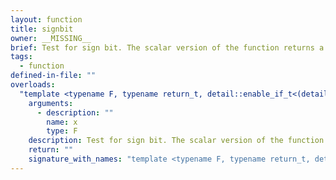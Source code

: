 ```yaml
---
layout: function
title: signbit
owner: __MISSING__
brief: Test for sign bit. The scalar version of the function returns a 1 if the sign bit in the float is set else returns 0.
tags:
  - function
defined-in-file: ""
overloads:
  "template <typename F, typename return_t, detail::enable_if_t<(detail::builtin::is_genfloat<F>::value), int> >\nreturn_t signbit(F)":
    arguments:
      - description: ""
        name: x
        type: F
    description: Test for sign bit. The scalar version of the function returns a 1 if the sign bit in the float is set else returns 0.
    return: ""
    signature_with_names: "template <typename F, typename return_t, detail::enable_if_t<(detail::builtin::is_genfloat<F>::value), int> >\nreturn_t signbit(F x)"
---
```

